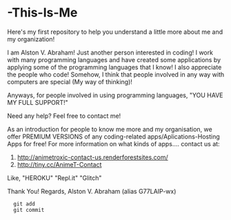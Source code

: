 # -This-Is-Me
Here's my first repository to help you understand a little more about me and my organization!

I am Alston V. Abraham!
Just another person interested in coding!
I work with many programming languages and have created some applications by applying some of the programming languages that I know!
I also appreciate the people who code!
Somehow, I think that people involved in any way with computers are special (My way of thinking)!

Anyways, for people involved in using programming languages, 
                                                      "YOU HAVE MY FULL SUPPORT!"
                                                      
Need any help? Feel free to contact me!

As an introduction for people to know me more and my organisation, we offer PREMIUM VERSIONS of any coding-related apps/Aplications-Hosting Apps for free!
For more information on what kinds of apps.... contact us at:
1) http://animetroxic-contact-us.renderforestsites.com/
2) http://tiny.cc/AnimeT-Contact


Like,
      "HEROKU"
      "Repl.it"
      "Glitch"
      
Thank You!
Regards,
Alston V. Abraham (alias G77LAIP-wx)
      
      git add
      git commit
      
